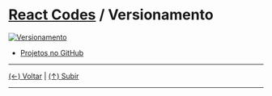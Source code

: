 # [React Codes](https://github.com/systemboys/React_Codes#react-codes "React Codes") / Versionamento

[![Versionamento](https://www.hostinger.com.br/tutoriais/wp-content/uploads/sites/12/2019/05/Como-utilizar-Git-Hooks-.png "Versionamento")](https://www.hostinger.com.br/tutoriais/wp-content/uploads/sites/12/2019/05/Como-utilizar-Git-Hooks-.png "Versionamento")

- [Projetos no GitHub](https://github.com/systemboys/React_Codes/tree/main/Projetos/Versionamento/GitHub#react-codes--versionamento "Projetos no GitHub")

---
[(&larr;) Voltar](https://github.com/systemboys/React_Codes#react-codes "Voltar ao Sumário") | 
[(&uarr;) Subir](#react-codes--versionamento "Subir para o topo")

---